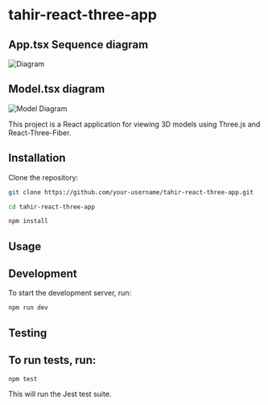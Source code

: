 # tahir-react-three-app
## App.tsx Sequence diagram
![Diagram](https://github.com/tahircivann/Model-add-project-task/assets/69795597/d9169467-87ef-454e-8f72-67f188666349)

## Model.tsx diagram
![Model Diagram](https://github.com/tahircivann/Model-add-project-task/assets/69795597/685c8a1d-4ad4-4d3c-9933-9262751bb46f)

This project is a React application for viewing 3D models using Three.js and React-Three-Fiber.

## Installation

Clone the repository:

```bash
git clone https://github.com/your-username/tahir-react-three-app.git

cd tahir-react-three-app

npm install
```

## Usage
## Development
To start the development server, run:

```bash
npm run dev
```

## Testing
## To run tests, run:

```bash
npm test
```

This will run the Jest test suite.

